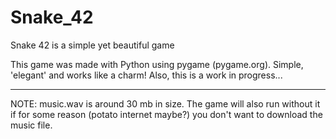 # Snake_42
Snake 42 is a simple yet beautiful game

This game was made with Python using pygame (pygame.org). Simple, 'elegant' and works like a charm! Also, this is a work in progress...

-----

NOTE: music.wav is around 30 mb in size. The game will also run without it if for some reason (potato internet maybe?) you don't want to download the music file.

